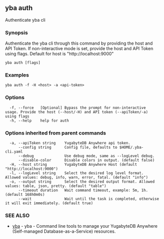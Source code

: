 ## yba auth

Authenticate yba cli

### Synopsis

Authenticate the yba cli through this command by providing the host and API Token. If non-interactive mode is set, provide the host and API Token using flags. Default for host is "http://localhost:9000"

```
yba auth [flags]
```

### Examples

```
yba auth -f -H <host> -a <api-token>
```

### Options

```
  -f, --force   [Optional] Bypass the prompt for non-interactive usage. Provide the host (--host/-H) and API token (--apiToken/-a) using flags
  -h, --help    help for auth
```

### Options inherited from parent commands

```
  -a, --apiToken string    YugabyteDB Anywhere api token.
      --config string      Config file, defaults to $HOME/.yba-cli.yaml
      --debug              Use debug mode, same as --logLevel debug.
      --disable-color      Disable colors in output. (default false)
  -H, --host string        YugabyteDB Anywhere Host (default "http://localhost:9000")
  -l, --logLevel string    Select the desired log level format. Allowed values: debug, info, warn, error, fatal. (default "info")
  -o, --output string      Select the desired output format. Allowed values: table, json, pretty. (default "table")
      --timeout duration   Wait command timeout, example: 5m, 1h. (default 168h0m0s)
      --wait               Wait until the task is completed, otherwise it will exit immediately. (default true)
```

### SEE ALSO

* [yba](yba.md)	 - yba - Command line tools to manage your YugabyteDB Anywhere (Self-managed Database-as-a-Service) resources.

